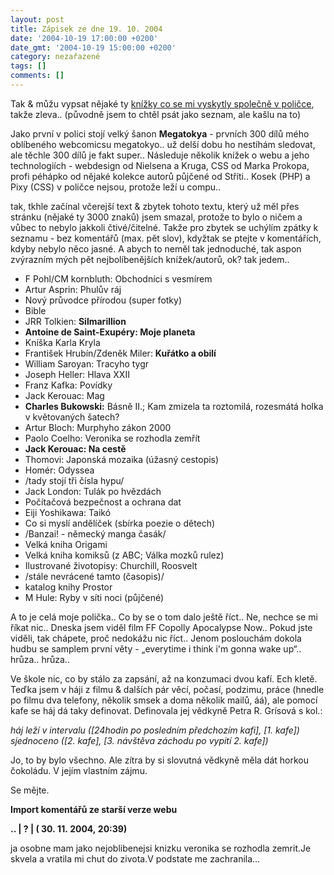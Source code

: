 ```yaml
---
layout: post
title: Zápisek ze dne 19. 10. 2004
date: '2004-10-19 17:00:00 +0200'
date_gmt: '2004-10-19 15:00:00 +0200'
category: nezařazené
tags: []
comments: []
---
```

<p>Tak &amp; můžu vypsat nějaké  ty <a href="%base_url%/assets/old-images/police.jpg">knížky co se mi vyskytly společně v poličce</a>, takže zleva.. (původně jsem to chtěl psát jako  seznam, ale kašlu na to)</p>
<p>Jako první v polici stojí velký šanon <strong>Megatokya</strong> - prvních 300 dílů mého oblíbeného  webcomicsu megatokyo.. už delší dobu ho nestíhám sledovat, ale těchle 300 dílů je fakt super..  Následuje několik knížek o webu a jeho technologiích - webdesign od Nielsena a Kruga, CSS od Marka Prokopa,  profi péhápko od nějaké kolekce autorů půjčené od Stříti.. Kosek (PHP) a Pixy (CSS) v poličce nejsou,  protože leží u compu.. </p>
<p>tak, tkhle začínal včerejší text &amp; zbytek tohoto textu, který už měl přes stránku (nějaké ty 3000 znaků)  jsem smazal, protože to bylo o ničem a vůbec to nebylo jakkoli čtivé/čitelné. Takže pro zbytek se uchýlím zpátky  k seznamu - bez komentářů (max. pět slov), kdyžtak se ptejte v komentářích, kdyby nebylo něco jasné. A abych to neměl tak jednoduché,  tak aspon zvýrazním mých pět nejbolíbenějších knížek/autorů, ok? tak jedem..</p>
<ul>
<li>F Pohl/CM kornbluth: Obchodníci s vesmírem</li>
<li>Artur Asprin: Phulův ráj</li>
<li>Nový průvodce přírodou (super fotky)</li>
<li>Bible</li>
<li>JRR Tolkien: <strong>Silmarillion</strong></li>
<li><strong>Antoine de Saint-Exupéry: Moje planeta</strong></li>
<li>Kníška Karla Kryla</li>
<li>František Hrubín/Zdeněk Miler: <strong>Kuřátko a obilí</strong></li>
<li>William Saroyan: Tracyho tygr</li>
<li>Joseph Heller: Hlava XXII</li>
<li>Franz Kafka: Povídky</li>
<li>Jack Kerouac: Mag</li>
<li><strong>Charles Bukowski:</strong> Básně II.; Kam zmizela ta roztomilá, rozesmátá holka v květovaných šatech?</li>
<li>Artur Bloch: Murphyho zákon 2000</li>
<li>Paolo Coelho: Veronika se rozhodla zemřít</li>
<li><strong>Jack Kerouac: Na cestě</strong></li>
<li>Thomovi: Japonská mozaika (úžasný cestopis)</li>
<li>Homér: Odyssea</li>
<li>/tady stojí tři čísla hypu/</li>
<li>Jack London: Tulák po hvězdách</li>
<li>Počítačová bezpečnost a ochrana dat</li>
<li>Eiji Yoshikawa: Taikó</li>
<li>Co si myslí andělíček (sbírka poezie o dětech)</li>
<li>/Banzai! - německý manga časák/</li>
<li>Velká kniha Origami</li>
<li>Velká kniha komiksů (z ABC; Válka mozků rulez)</li>
<li>Ilustrované životopisy: Churchill, Roosvelt</li>
<li>/stále nevrácené tamto (časopis)/</li>
<li>katalog knihy Prostor</li>
<li>M Hule: Ryby v síti noci (půjčené)</li>
</ul>
<p>A to je celá moje polička.. Co by se o tom dalo ještě říct.. Ne, nechce se mi říkat nic.. Dneska jsem  viděl film FF Copolly Apocalypse Now.. Pokud jste viděli, tak chápete, proč nedokážu nic říct.. Jenom poslouchám  dokola hudbu se samplem první věty - &bdquo;everytime i think i'm gonna wake up&ldquo;.. hrůza.. hrůza..</p>
<p>Ve škole nic, co by stálo za zapsání, až na konzumaci dvou kafí. Ech kletě. Teďka jsem v háji z filmu &amp;  dalších pár věcí, počasí, podzimu, práce (hnedle po filmu dva telefony, několik smsek a doma několik mailů, áá), ale  pomocí kafe se háj dá taky definovat. Definovala jej vědkyně Petra R. Grísová s kol.:</p>
<p class="odsazeny"><em>háj leží v intervalu ([24hodin po posledním předchozím kafi], [1. kafe]) sjednoceno ([2. kafe], [3. návštěva záchodu po  vypití 2. kafe])</em></p>
<p>Jo, to by bylo všechno. Ale zítra by si slovutná vědkyně měla dát horkou čokoládu. V jejím vlastním zájmu.</p>
<p>Se mějte.</p>
<div class="import-komentaru">
<p><strong>Import komentářů ze starší verze webu</strong></p>
<div class="comment">
<p style="font-weight:bold"><span class="compredmet">..</span> | <span class="comname">?</span> | (&nbsp;30.&nbsp;11.&nbsp;2004,&nbsp;20:39)</p>
<p>ja osobne mam jako nejoblibenejsi knizku veronika se rozhodla zemrit.Je skvela a vratila mi chut do zivota.V podstate me zachranila... </p>
</div>
</div>

